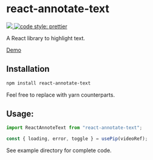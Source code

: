 # react-annotate-text

<a href="https://www.npmjs.com/package/react-annotate-text">
  <img src="https://img.shields.io/npm/v/react-annotate-text.svg" />
</a>
<a href="https://prettier.io">
  <img alt="code style: prettier" src="https://img.shields.io/badge/code_style-prettier-ff69b4.svg?style=flat-square">
</a>

A React library to highlight text.

[Demo](https://howareyouami.github.io/react-annotate-text)

## Installation

```bash
npm install react-annotate-text
```

Feel free to replace with yarn counterparts.

## Usage:

```javascript
import ReactAnnoteText from "react-annotate-text";

const { loading, error, toggle } = usePip(videoRef);
```

See example directory for complete code.

<!--
### Parameters:

| Parameter |        description        | required? | default |
| :-------: | :-----------------------: | :-------: | :-----: |
| videoRef  | Ref for the video element |   true    |  null   |

### Return:

|  Name   |   Type   |                                                                           Description                                                                           |
| :-----: | :------: | :-------------------------------------------------------------------------------------------------------------------------------------------------------------: |
| loading | boolean  |                                                     Manages loading time for setting for detecting support                                                      |
|  error  |  string  | Error state as described by [spec](https://wicg.github.io/picture-in-picture/). Holds value `NotSupportedError` if browser or video does not support attribute. |
| toggle  | function |                                                                toggles state of PiP in document                                                                 |

## Contributing

1. Install dependencies

```
npm install
```

2. Run dev for lib

```
npm run dev
```

3. Run demo

```
npm start
``` -->
